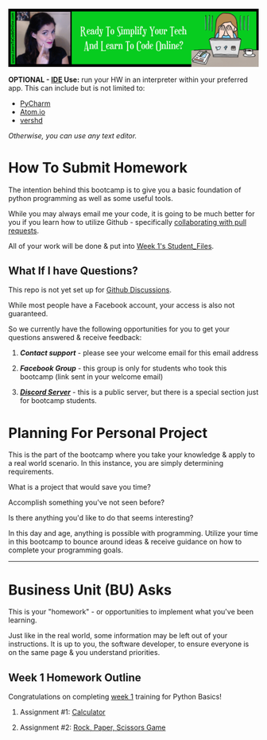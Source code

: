 <a href='https://www.learntocodeonline.com/'><img src='https://github.com/ProsperousHeart/TrainingUsingJupyter/blob/master/IMGs/learn-to-code-online.png?raw=true'></a>

**OPTIONAL - [IDE](https://docs.python.org/3/using/editors.html) Use:** run your HW in an interpreter within your preferred app. This can include but is not limited to:
- [PyCharm](https://www.jetbrains.com/pycharm/)
- [Atom.io](https://atom.io/)
- [vershd](https://prosperousheart.com/vershd/)

_Otherwise, you can use any text editor._

# How To Submit Homework

The intention behind this bootcamp is to give you a basic foundation of python programming as well as some useful tools.

While you may always email me your code, it is going to be much better for you if you learn how to utilize Github - specifically [collaborating with pull requests](https://docs.github.com/en/pull-requests/collaborating-with-pull-requests).

All of your work will be done & put into [Week 1's Student_Files](Student_Files/).

## What If I have Questions?

This repo is not yet set up for [Github Discussions](https://docs.github.com/en/discussions).

While most people have a Facebook account, your access is also not guaranteed.

So we currently have the following opportunities for you to get your questions answered & receive feedback:

1. **_Contact support_** - please see your welcome email for this email address

2. **_Facebook Group_** - this group is only for students who took this bootcamp (link sent in your welcome email)

3. **_[Discord Server](https://prosperousheart.com/discord-invite)_** - this is a public server, but there is a special section just for bootcamp students.

# Planning For Personal Project

This is the part of the bootcamp where you take your knowledge & apply to a real world scenario. In this instance, you are simply determining requirements.

What is a project that would save you time?

Accomplish something you've not seen before?

Is there anything you'd like to do that seems interesting?

In this day and age, anything is possible with programming. Utilize your time in this bootcamp to bounce around ideas & receive guidance on how to complete your programming goals.

---

# Business Unit (BU) Asks

This is your "homework" - or opportunities to implement what you've been learning.

Just like in the real world, some information may be left out of your instructions. It is up to you, the software developer, to ensure everyone is on the same page & you understand priorities.

## Week 1 Homework Outline

Congratulations on completing [week 1](../Week_1) training for Python Basics!

1. Assignment #1:  [Calculator](Requirements/W1H1-Calc.md)

2. Assignment #2:  [Rock, Paper, Scissors Game](Requirements/W1H2-RPS.md) 